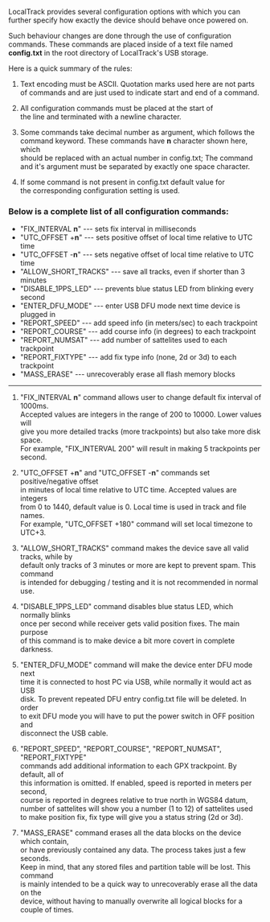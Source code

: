 LocalTrack provides several configuration options with which you can  
further specify how exactly the device should behave once powered on.  
  
Such behaviour changes are done through the use of configuration  
commands. These commands are placed inside of a text file named  
**config.txt** in the root directory of LocalTrack's USB storage.  
  
Here is a quick summary of the rules:  
  
1. Text encoding must be ASCII. Quotation marks used here are not parts  
of commands and are just used to indicate start and end of a command.  
  
2. All configuration commands must be placed at the start of  
the line and terminated with a newline character.  
  
3. Some commands take decimal number as argument, which follows the  
command keyword. These commands have **n** character shown here, which  
should be replaced with an actual number in config.txt; The command  
and it's argument must be separated by exactly one space character.  
  
4. If some command is not present in config.txt default value for  
the corresponding configuration setting is used.  
  
### Below is a complete list of all configuration commands:  
  
* "FIX_INTERVAL **n**"   --- sets fix interval in milliseconds  
* "UTC_OFFSET +**n**"   --- sets positive offset of local time relative to UTC time  
* "UTC_OFFSET -**n**"   --- sets negative offset of local time relative to UTC time  
* "ALLOW_SHORT_TRACKS"   --- save all tracks, even if shorter than 3 minutes  
* "DISABLE_1PPS_LED"   --- prevents blue status LED from blinking every second 
* "ENTER_DFU_MODE"   --- enter USB DFU mode next time device is plugged in  
* "REPORT_SPEED"   --- add speed info (in meters/sec) to each trackpoint  
* "REPORT_COURSE"   --- add course info (in degrees) to each trackpoint  
* "REPORT_NUMSAT"   --- add number of sattelites used to each trackpoint  
* "REPORT_FIXTYPE"   --- add fix type info (none, 2d or 3d) to each trackpoint  
* "MASS_ERASE"   --- unrecoverably erase all flash memory blocks  
  
---
  
1. "FIX_INTERVAL **n**" command allows user to change default fix interval of 1000ms.  
Accepted values are integers in the range of 200 to 10000. Lower values will  
give you more detailed tracks (more trackpoints) but also take more disk space.  
For example, "FIX_INTERVAL 200" will result in making 5 trackpoints per second.  
  
2. "UTC_OFFSET +**n**" and "UTC_OFFSET -**n**" commands set positive/negative offset  
in minutes of local time relative to UTC time. Accepted values are integers  
from 0 to 1440, default value is 0. Local time is used in track and file names.  
For example, "UTC_OFFSET +180" command will set local timezone to UTC+3.  
  
3. "ALLOW_SHORT_TRACKS" command makes the device save all valid tracks, while by  
default only tracks of 3 minutes or more are kept to prevent spam. This command  
is intended for debugging / testing and it is not recommended in normal use.  
  
4. "DISABLE_1PPS_LED" command disables blue status LED, which normally blinks  
once per second while receiver gets valid position fixes. The main purpose  
of this command is to make device a bit more covert in complete darkness.  
  
5. "ENTER_DFU_MODE" command will make the device enter DFU mode next  
time it is connected to host PC via USB, while normally it would act as USB  
disk. To prevent repeated DFU entry config.txt file will be deleted. In order  
to exit DFU mode you will have to put the power switch in OFF position and  
disconnect the USB cable.  
  
6. "REPORT_SPEED", "REPORT_COURSE", "REPORT_NUMSAT", "REPORT_FIXTYPE"  
commands add additional information to each GPX trackpoint. By default, all of  
this information is omitted. If enabled, speed is reported in meters per second,  
course is reported in degrees relative to true north in WGS84 datum,  
number of sattelites will show you a number (1 to 12) of sattelites used  
to make position fix, fix type will give you a status string (2d or 3d).  
  
7. "MASS_ERASE" command erases all the data blocks on the device which contain,  
or have previously contained any data. The process takes just a few seconds.  
Keep in mind, that any stored files and partition table will be lost. This command  
is mainly intended to be a quick way to unrecoverably erase all the data on the  
device, without having to manually overwrite all logical blocks for a couple of times.  
  